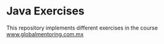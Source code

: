 # Java Exercises 

This repository implements different exercises in the course www.globalmentoring.com.mx





